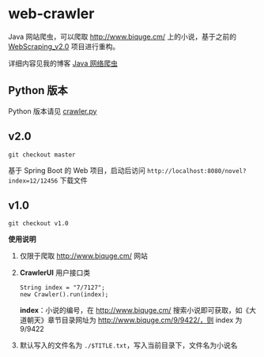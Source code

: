 # web-crawler

Java 网站爬虫，可以爬取 http://www.biquge.cm/ 上的小说，基于之前的 [WebScraping_v2.0](https://github.com/s1mplecc/WebScraping_v2.0) 项目进行重构。

详细内容见我的博客 [Java 网络爬虫](https://s1mple.xyz/java-web-crawler/)

## Python 版本

Python 版本请见 [crawler.py](https://gist.github.com/s1mplecc/dfd15f58cbbe5fad2ab13bc2246d49f4)

## v2.0

```
git checkout master
```

基于 Spring Boot 的 Web 项目，启动后访问 `http://localhost:8080/novel?index=12/12456` 下载文件

## v1.0

```
git checkout v1.0
```

**使用说明**

1. 仅限于爬取 http://www.biquge.cm/ 网站

2. **CrawlerUI** 用户接口类

	```
	String index = "7/7127";
	new Crawler().run(index);
	```
	**index**：小说的编号，在 http://www.biquge.cm/ 搜索小说即可获取，如《大道朝天》章节目录网址为 http://www.biquge.cm/9/9422/，则 index 为 9/9422
	
3. 默认写入的文件名为 `./$TITLE.txt`，写入当前目录下，文件名为小说名
